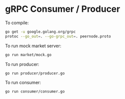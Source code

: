 # gRPC Consumer / Producer

To compile:
```bash
go get -u google.golang.org/grpc
protoc --go_out=. --go-grpc_out=. peernode.proto
```

To run mock market server:
```bash
go run market/mock.go
```

To run producer:
```bash
go run producer/producer.go
```

To run consumer:
```bash
go run consumer/consumer.go
```